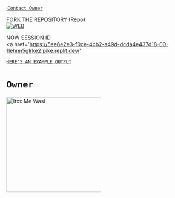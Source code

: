 [`ℹ️Contact Owner`](https://wa.me/94772194789)

FORK THE REPOSITORY (Repo) 
    <br>
<a href="https://github.com/Dilshan841/-DILSHAN_MD-/tree/main-QR"><img title="WEB" src="https://img.shields.io/badge/FORK Wasi-QR?color=black&style=for-the-badge&logo=stackshare"></a>

NOW SESSION ID
    <br>
<a href='https://5ee6e2e3-f0ce-4cb2-a49d-dcda4e437d18-00-1lehnn5glrke2.pike.replit.dev/'

[`HERE'S AN EXAMPLE OUTPUT`](https://wasi-session-test-2d5de70f8522.herokuapp.com)
# `Owner`

 <a href="https://github.com/Itxxwasi"><img src="https://github.com/Itxxwasi.png" width="250" height="250" alt="Itxx Me Wasi"/></a>

